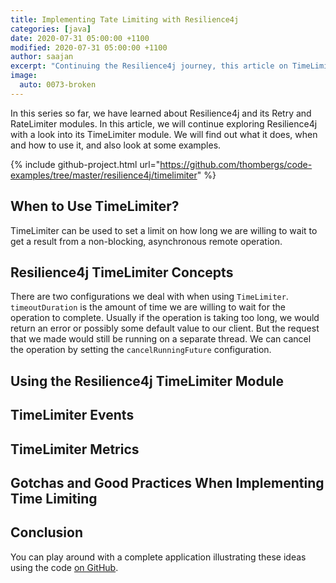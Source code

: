```yaml
---
title: Implementing Tate Limiting with Resilience4j
categories: [java]
date: 2020-07-31 05:00:00 +1100
modified: 2020-07-31 05:00:00 +1100
author: saajan
excerpt: "Continuing the Resilience4j journey, this article on TimeLimiter shows when and how to use it to build resilient applications."
image:
  auto: 0073-broken
---
```


In this series so far, we have learned about Resilience4j and its Retry and RateLimiter modules. In this article, we will continue exploring Resilience4j with a look into its TimeLimiter module. We will find out what it does, when and how to use it, and also look at some examples.

{% include github-project.html url="https://github.com/thombergs/code-examples/tree/master/resilience4j/timelimiter" %}

## When to Use TimeLimiter?

TimeLimiter can be used to set a limit on how long we are willing to wait to get a result from a non-blocking, asynchronous remote operation. 





## Resilience4j TimeLimiter Concepts

There are two configurations we deal with when using `TimeLimiter`. `timeoutDuration` is the amount of time we are willing to wait for the operation to complete. Usually if the operation is taking too long, we would return an error or possibly some default value to our client. But the request that we made would still be running on a separate thread. We can cancel the operation by setting the `cancelRunningFuture` configuration. 

## Using the Resilience4j TimeLimiter Module

## TimeLimiter Events

## TimeLimiter Metrics

## Gotchas and Good Practices When Implementing Time Limiting

## Conclusion

You can play around with a complete application illustrating these ideas using the code [on GitHub](https://github.com/thombergs/code-examples/tree/master/resilience4j/ratelimiter). 